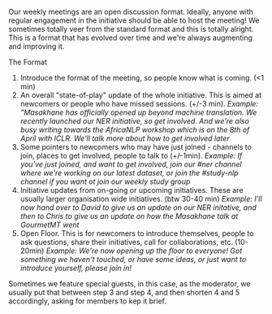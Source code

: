 Our weekly meetings are an open discussion format. Ideally, anyone with regular engagement in the initiative should be able to host the meeting! We sometimes totally veer from the standard format and this is totally alright. 
This is a format that has evolved over time and we're always augmenting and improving it. 

The Format
1. Introduce the format of the meeting, so people know what is coming. (<1 min) 
2. An overall "state-of-play" update of the whole initiative. This is aimed at newcomers or people who have missed sessions. (+/-3 min). 
  _Example: "Masakhane has officially opened up beyond machine translation. We recently launched our NER initiative, so get involved. And we're also busy writing towards the AfricaNLP workshop which is on the 8th of April with ICLR. We'll talk more about how to get involved later_
4. Some pointers to newcomers who may have just joined - channels to join, places to get involved, people to talk to (+/-1min). 
  _Example: If you've just joined, and want to get involved, join our #ner channel where we're working on our latest dataset, or join the #study-nlp channel if you want ot join our weekly study group_
6. Initiative updates from on-going or upcoming initiatives. These are usually larger organisation wide initiatives. (btw 30-40 min) 
  _Example: I'll now hand over to David to give us an update on our NER initative, and then to Chris to give us an update on how the Masakhane talk at GourmetMT went_
8. Open Floor. This is for newcomers to introduce themselves, people to ask questions, share their initiatives, call for collaborations, etc. (10-20min) 
  _Example: We're now opening up the floor to everyone! Got something we haven't touched, or have some ideas, or just want to introduce yourself, please join in!_


Sometimes we feature special guests, in this case, as the moderator, we usually put that between step 3 and step 4, and then shorten 4 and 5 accordingly, asking for members to kep it brief.

